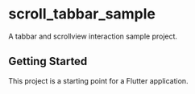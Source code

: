 # scroll_tabbar_sample

A tabbar and scrollview interaction sample project.

## Getting Started

This project is a starting point for a Flutter application.


